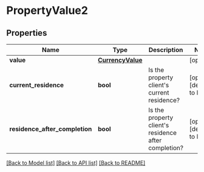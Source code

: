 # PropertyValue2

## Properties
Name | Type | Description | Notes
------------ | ------------- | ------------- | -------------
**value** | [**CurrencyValue**](CurrencyValue.md) |  | [optional] 
**current_residence** | **bool** | Is the property client&#x27;s current residence? | [optional] [default to False]
**residence_after_completion** | **bool** | Is the property client&#x27;s residence after completion? | [optional] [default to False]

[[Back to Model list]](../README.md#documentation-for-models) [[Back to API list]](../README.md#documentation-for-api-endpoints) [[Back to README]](../README.md)

